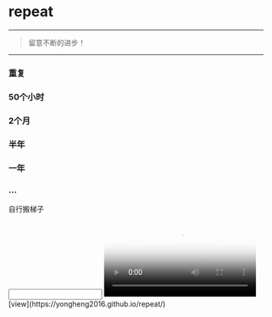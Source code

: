 # repeat

---
> 留意不断的进步！
---

### 重复

### 50个小时

### 2个月

### 半年

### 一年

### ...

自行搬梯子

<html>
 <input type="text">
<video src="https://www.youtube.com/embed/FTQAF4spX2k" autoplay poster="posterimage.jpg">
</video>
 </html>
[view](https://yongheng2016.github.io/repeat/)
